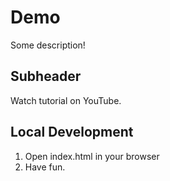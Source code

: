 # Demo

Some description!

## Subheader

Watch tutorial on YouTube.

## Local Development

1. Open index.html in your browser
2. Have fun.
